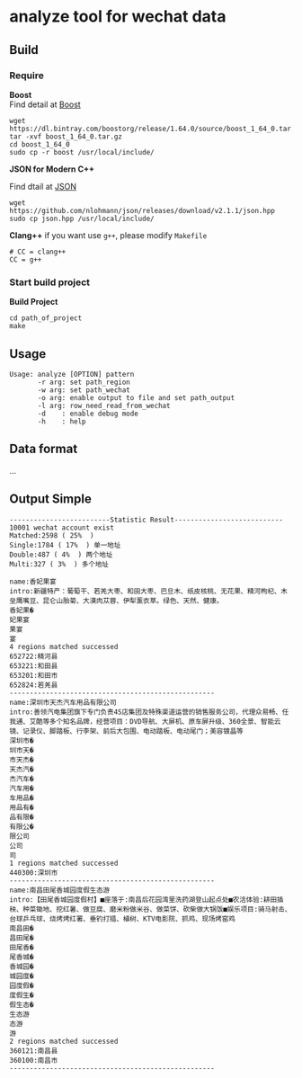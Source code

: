 # analyze tool for wechat data


## Build

### Require
**Boost**  
	Find detail at [Boost](http://www.boost.org)

```
wget https://dl.bintray.com/boostorg/release/1.64.0/source/boost_1_64_0.tar.gz
tar -xvf boost_1_64_0.tar.gz
cd boost_1_64_0
sudo cp -r boost /usr/local/include/
```

**JSON for Modern C++**

Find dtail at [JSON](https://github.com/nlohmann/json)   

```
wget https://github.com/nlohmann/json/releases/download/v2.1.1/json.hpp
sudo cp json.hpp /usr/local/include/
```

**Clang++**
if you want use `g++`, please modify `Makefile`
```
# CC = clang++
CC = g++ 
```

### Start build project
**Build Project**  

```
cd path_of_project  
make
```

## Usage

```
Usage: analyze [OPTION] pattern
       -r arg: set path_region
       -w arg: set path_wechat
       -o arg: enable output to file and set path_output
       -l arg: row_need_read_from_wechat
       -d    : enable debug mode
       -h    : help
```

## Data format
...

## Output Simple


```
-------------------------Statistic Result---------------------------
10001 wechat account exist
Matched:2598 ( 25%  )
Single:1784 ( 17%  ) 单一地址
Double:487 ( 4%  ) 两个地址
Multi:327 ( 3%  ) 多个地址

name:香妃果宴
intro:新疆特产：葡萄干、若羌大枣、和田大枣、巴旦木、纸皮核桃、无花果、精河枸杞、木垒鹰嘴豆、昆仑山胎菊、大漠肉苁蓉、伊犁薰衣草。绿色、天然、健康。
香妃果�
妃果宴
果宴
宴
4 regions matched successed
652722:精河县
653221:和田县
653201:和田市
652824:若羌县
---------------------------------------------------
name:深圳市天杰汽车用品有限公司
intro:善领汽电集团旗下专门负责4S店集团及特殊渠道运营的销售服务公司，代理众易畅、任我通、艾酷等多个知名品牌，经营项目：DVD导航、大屏机、原车屏升级、360全景、智能云镜、记录仪、脚踏板、行李架、前后大包围、电动踏板、电动尾门；美容镀晶等
深圳市�
圳市天�
市天杰�
天杰汽�
杰汽车�
汽车用�
车用品�
用品有�
品有限�
有限公�
限公司
公司
司
1 regions matched successed
440300:深圳市
---------------------------------------------------
name:南昌田尾香城园度假生态游
intro:【田尾香城园度假村】■座落于:南昌后花园湾里洗药湖登山起点处■农活体验:耕田插秧、种菜锄地、挖红暑、做豆腐、磨米粉做米谷、做菜饼、砍柴做大锅饭■娱乐项目:骑马射击、台球乒乓球、烧烤烤红署、垂钓打猎、植树、KTV电影院、抓鸡、现场烤窑鸡
南昌田�
昌田尾�
田尾香�
尾香城�
香城园�
城园度�
园度假�
度假生�
假生态�
生态游
态游
游
2 regions matched successed
360121:南昌县
360100:南昌市
---------------------------------------------------
